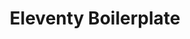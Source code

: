 ---
title: Eleventy Boilerplate
description: 'An opinionated boilerplate for new projects built with Eleventy.'
code: 'https://github.com/alexcarpenter/eleventy-boilerplate'
tags:
  - 11ty
---